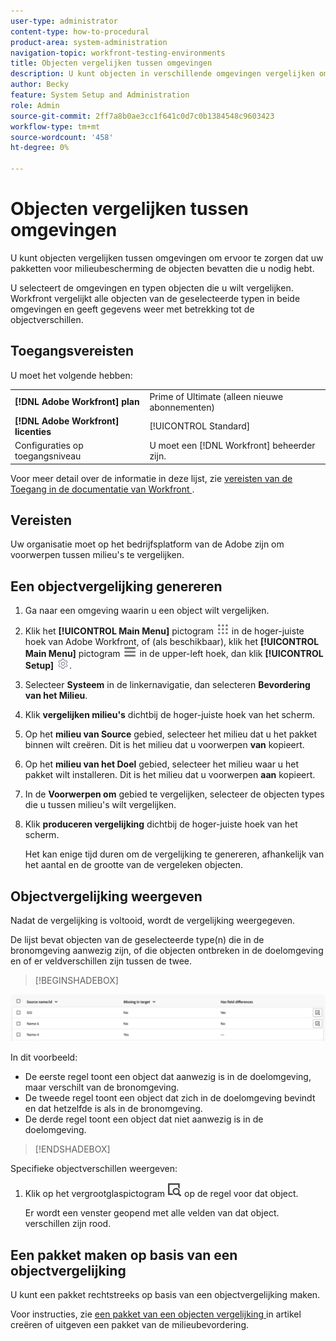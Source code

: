 ```yaml
---
user-type: administrator
content-type: how-to-procedural
product-area: system-administration
navigation-topic: workfront-testing-environments
title: Objecten vergelijken tussen omgevingen
description: U kunt objecten in verschillende omgevingen vergelijken om ervoor te zorgen dat uw pakketten voor milieubescherming de objecten bevatten die u nodig hebt.
author: Becky
feature: System Setup and Administration
role: Admin
source-git-commit: 2ff7a8b0ae3cc1f641c0d7c0b1384548c9603423
workflow-type: tm+mt
source-wordcount: '458'
ht-degree: 0%

---
```


# Objecten vergelijken tussen omgevingen

U kunt objecten vergelijken tussen omgevingen om ervoor te zorgen dat uw pakketten voor milieubescherming de objecten bevatten die u nodig hebt.

U selecteert de omgevingen en typen objecten die u wilt vergelijken. Workfront vergelijkt alle objecten van de geselecteerde typen in beide omgevingen en geeft gegevens weer met betrekking tot de objectverschillen.

## Toegangsvereisten

U moet het volgende hebben:

<table>
  <tr>
   <td><strong>[!DNL Adobe Workfront] plan </strong>
   </td>
   <td> Prime of Ultimate (alleen nieuwe abonnementen)
   </td>
  </tr>
  <tr>
   <td><strong>[!DNL Adobe Workfront] licenties </strong>
   </td>
   <td> [!UICONTROL Standard]
   </td>
  </tr>
   <tr>
   <td>Configuraties op toegangsniveau
   </td>
   <td>U moet een [!DNL Workfront] beheerder zijn.
   </td>
  </tr>
</table>

Voor meer detail over de informatie in deze lijst, zie [ vereisten van de Toegang in de documentatie van Workfront ](/help/quicksilver/administration-and-setup/add-users/access-levels-and-object-permissions/access-level-requirements-in-documentation.md).

## Vereisten

Uw organisatie moet op het bedrijfsplatform van de Adobe zijn om voorwerpen tussen milieu&#39;s te vergelijken.

## Een objectvergelijking genereren

1. Ga naar een omgeving waarin u een object wilt vergelijken.
1. Klik het **[!UICONTROL Main Menu]** pictogram ![ Belangrijkste Menu ](/help/_includes/assets/main-menu-icon.png) in de hoger-juiste hoek van Adobe Workfront, of (als beschikbaar), klik het **[!UICONTROL Main Menu]** pictogram ![ Belangrijkste Menu ](/help/_includes/assets/main-menu-icon-left-nav.png) in de upper-left hoek, dan klik **[!UICONTROL Setup]** ![ pictogram van de Opstelling ](/help/_includes/assets/gear-icon-setup.png).
1. Selecteer **Systeem** in de linkernavigatie, dan selecteren **Bevordering van het Milieu**.
1. Klik **vergelijken milieu&#39;s** dichtbij de hoger-juiste hoek van het scherm.
1. Op het **milieu van Source** gebied, selecteer het milieu dat u het pakket binnen wilt creëren. Dit is het milieu dat u voorwerpen **van** kopieert.
1. Op het **milieu van het Doel** gebied, selecteer het milieu waar u het pakket wilt installeren. Dit is het milieu dat u voorwerpen **aan** kopieert.
1. In de **Voorwerpen om** gebied te vergelijken, selecteer de objecten types die u tussen milieu&#39;s wilt vergelijken.
1. Klik **produceren vergelijking** dichtbij de hoger-juiste hoek van het scherm.

   Het kan enige tijd duren om de vergelijking te genereren, afhankelijk van het aantal en de grootte van de vergeleken objecten.

## Objectvergelijking weergeven

Nadat de vergelijking is voltooid, wordt de vergelijking weergegeven.

De lijst bevat objecten van de geselecteerde type(n) die in de bronomgeving aanwezig zijn, of die objecten ontbreken in de doelomgeving en of er veldverschillen zijn tussen de twee.

>[!BEGINSHADEBOX]

![ het voorbeeld van de Vergelijking ](assets/environment-promotion-comparison.png)

In dit voorbeeld:

* De eerste regel toont een object dat aanwezig is in de doelomgeving, maar verschilt van de bronomgeving.
* De tweede regel toont een object dat zich in de doelomgeving bevindt en dat hetzelfde is als in de bronomgeving.
* De derde regel toont een object dat niet aanwezig is in de doelomgeving.

>[!ENDSHADEBOX]

Specifieke objectverschillen weergeven:

1. Klik op het vergrootglaspictogram ![](assets/compare-icon.png) op de regel voor dat object.

   Er wordt een venster geopend met alle velden van dat object. verschillen zijn rood.

## Een pakket maken op basis van een objectvergelijking

U kunt een pakket rechtstreeks op basis van een objectvergelijking maken.

Voor instructies, zie [ een pakket van een objecten vergelijking ](/help/quicksilver/administration-and-setup/set-up-workfront/workfront-testing-environments/environment-promotion-create-package.md#create-a-package-from-an-object-comparison) in artikel creëren of uitgeven een pakket van de milieubevordering.
